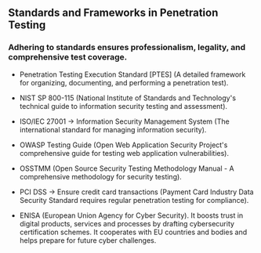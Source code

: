 ## Standards and Frameworks in Penetration Testing

### Adhering to standards ensures professionalism, legality, and comprehensive test coverage.

- Penetration Testing Execution Standard [PTES] (A detailed framework for organizing, documenting, and performing a penetration test).

- NIST SP 800-115 (National Institute of Standards and Technology's technical guide to information security testing and assessment).

- ISO/IEC 27001 → Information Security Management System (The international standard for managing information security).

- OWASP Testing Guide (Open Web Application Security Project's comprehensive guide for testing web application vulnerabilities).

- OSSTMM (Open Source Security Testing Methodology Manual - A comprehensive methodology for security testing).

- PCI DSS → Ensure credit card transactions (Payment Card Industry Data Security Standard requires regular penetration testing for compliance).

- ENISA (European Union Agency for Cyber Security). It boosts trust in digital products, services and processes by drafting cybersecurity certification schemes. It cooperates with EU countries and bodies and helps prepare for future cyber challenges.
